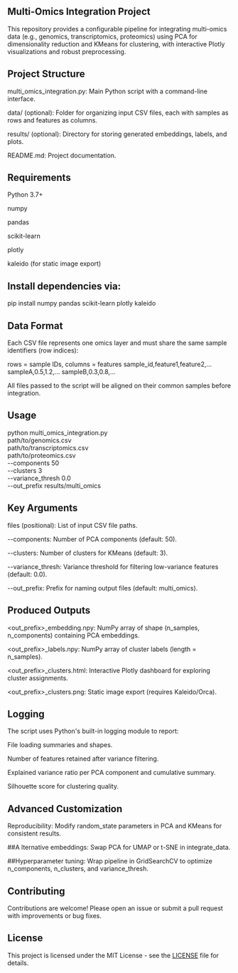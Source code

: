## Multi-Omics Integration Project

This repository provides a configurable pipeline for integrating multi-omics data (e.g., genomics, transcriptomics, proteomics) using PCA for dimensionality reduction and KMeans for clustering, with interactive Plotly visualizations and robust preprocessing.

## Project Structure

multi_omics_integration.py: Main Python script with a command-line interface.

data/ (optional): Folder for organizing input CSV files, each with samples as rows and features as columns.

results/ (optional): Directory for storing generated embeddings, labels, and plots.

README.md: Project documentation.

## Requirements

Python 3.7+

numpy

pandas

scikit-learn

plotly

kaleido (for static image export)

## Install dependencies via:

pip install numpy pandas scikit-learn plotly kaleido

## Data Format

Each CSV file represents one omics layer and must share the same sample identifiers (row indices):

rows = sample IDs, columns = features
sample_id,feature1,feature2,...
sampleA,0.5,1.2,...
sampleB,0.3,0.8,...

All files passed to the script will be aligned on their common samples before integration.

## Usage

python multi_omics_integration.py \
  path/to/genomics.csv \
  path/to/transcriptomics.csv \
  path/to/proteomics.csv \
  --components 50 \
  --clusters 3 \
  --variance_thresh 0.0 \
  --out_prefix results/multi_omics

## Key Arguments

files (positional): List of input CSV file paths.

--components: Number of PCA components (default: 50).

--clusters: Number of clusters for KMeans (default: 3).

--variance_thresh: Variance threshold for filtering low-variance features (default: 0.0).

--out_prefix: Prefix for naming output files (default: multi_omics).

## Produced Outputs

<out_prefix>_embedding.npy: NumPy array of shape (n_samples, n_components) containing PCA embeddings.

<out_prefix>_labels.npy: NumPy array of cluster labels (length = n_samples).

<out_prefix>_clusters.html: Interactive Plotly dashboard for exploring cluster assignments.

<out_prefix>_clusters.png: Static image export (requires Kaleido/Orca).

## Logging

The script uses Python's built-in logging module to report:

File loading summaries and shapes.

Number of features retained after variance filtering.

Explained variance ratio per PCA component and cumulative summary.

Silhouette score for clustering quality.

## Advanced Customization

Reproducibility: Modify random_state parameters in PCA and KMeans for consistent results.

##A lternative embeddings: Swap PCA for UMAP or t-SNE in integrate_data.

##Hyperparameter tuning: Wrap pipeline in GridSearchCV to optimize n_components, n_clusters, and variance_thresh.

## Contributing

Contributions are welcome! Please open an issue or submit a pull request with improvements or bug fixes.

## License
This project is licensed under the MIT License - see the [LICENSE](https://github.com/JaCar-868/Disease-Progression/blob/main/LICENSE) file for details.
